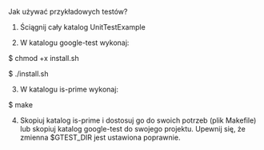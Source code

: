 Jak używać przykładowych testów?

1. Ściągnij cały katalog UnitTestExample

2. W katalogu google-test wykonaj:

  $ chmod +x install.sh

  $ ./install.sh

3. W katalogu is-prime wykonaj:

  $ make

4. Skopiuj katalog is-prime i dostosuj go do swoich potrzeb (plik Makefile) lub skopiuj katalog google-test do swojego projektu. Upewnij się, że zmienna $GTEST_DIR jest ustawiona poprawnie.  